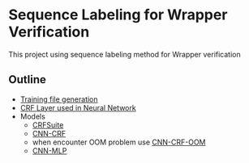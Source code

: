 # Sequence Labeling for Wrapper Verification
This project using sequence labeling method for Wrapper verification
## Outline
* [Training file generation](/Models/prepare_train_with_set.ipynb)
* [CRF Layer used in Neural Network](/Models/crflayer.py)
* Models
  * [CRFSuite](/Models/CRFsuite.ipynb)
  * [CNN-CRF](/Models/cnn-crf.ipynb)
  * when encounter OOM problem use [CNN-CRF-OOM](/Models/cnn-crf-OOM.ipynb)
  * [CNN-MLP](/Models/cnn-mlp.ipynb)
